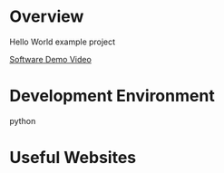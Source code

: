 # Overview

Hello World example project


[Software Demo Video](http://youtube.link.goes.here)

# Development Environment

python

# Useful Websites
